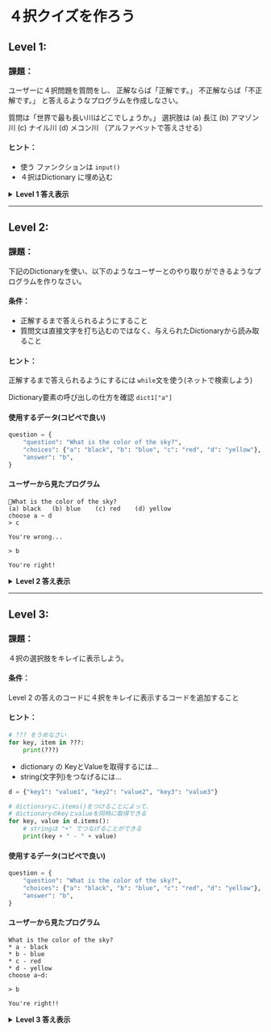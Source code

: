 # ４択クイズを作ろう

## Level 1:

### 課題：
ユーザーに４択問題を質問をし、
正解ならば「正解です。」
不正解ならば「不正解です。」
と答えるようなプログラムを作成しなさい。

質問は「世界で最も長い川はどこでしょうか。」
選択肢は (a) 長江 (b) アマゾン川 (c) ナイル川 (d) メコン川
（アルファベットで答えさせる）

#### ヒント：
- 使う ファンクションは `input()`
- ４択はDictionary に埋め込む

<details>

<summary> <b> Level 1 答え表示 </b> </summary>

<p>

```python
print("世界で最も長い川はどこでしょうか。")
print("(a) 長江 (b) アマゾン川 (c) ナイル川 (d) メコン川")
response = input("アルファベットで答えなさい")

if response == "c":
    print("正解です")
else:
    print("不正解です")

```
</p>
</details>

---

## Level 2:

### 課題：

下記のDictionaryを使い、以下のようなユーザーとのやり取りができるようなプログラムを作りなさい。

#### 条件：
- 正解するまで答えられるようにすること
- 質問文は直接文字を打ち込むのではなく、与えられたDictionaryから読み取ること


#### ヒント：
正解するまで答えられるようにするには
`while`文を使う(ネットで検索しよう)

Dictionary要素の呼び出しの仕方を確認
`dict1["a"]`


#### 使用するデータ(コピペで良い)

```python
question = {
    "question": "What is the color of the sky?",
    "choices": {"a": "black", "b": "blue", "c": "red", "d": "yellow"},
    "answer": "b",
}

```


#### ユーザーから見たプログラム
```
What is the color of the sky?
(a) black   (b) blue    (c) red    (d) yellow
choose a ~ d
> c

You're wrong...

> b

You're right!

```

<details>

<summary> <b> Level 2 答え表示 </b> </summary>

<p>

```python
while True:
    print(q["question"])
    response = input("choose a~d")
    if q["answer"] == response:
        print("That's right!")
        break
    else:
        print("You're wrong! Try again.")


```

</p>
</details>

---




## Level 3:

### 課題：
４択の選択肢をキレイに表示しよう。

#### 条件：
Level 2 の答えのコードに４択をキレイに表示するコードを追加すること

#### ヒント：

```python
# ??? をうめなさい
for key, item in ???:
    print(???)

```

* dictionary の KeyとValueを取得するには...
* string(文字列)をつなげるには...
```python
d = {"key1": "value1", "key2": "value2", "key3": "value3"}

# dictionsryに.items()をつけることによって、
# dictionaryのkeyとvalueを同時に取得できる
for key, value in d.items():
    # stringは "+" でつなげることができる
    print(key + " - " + value)

```


#### 使用するデータ(コピペで良い)
```python
question = {
    "question": "What is the color of the sky?",
    "choices": {"a": "black", "b": "blue", "c": "red", "d": "yellow"},
    "answer": "b",
}


```

#### ユーザーから見たプログラム
```
What is the color of the sky?
* a - black
* b - blue
* c - red
* d - yellow
choose a~d:

> b

You're right!!

```


<details>

<summary> <b> Level 3 答え表示 </b> </summary>

<p>

```python
while True:
    print(q["question"])

    for key, item in q["choices"].items():
        print("* " + key + " - " + item)

    response = input("choose a~d: ")
    if q["answer"] == response:
        print("That's right!")
        break
    else:
        print("You're wrong! Try again.")
```

</p>
</details>